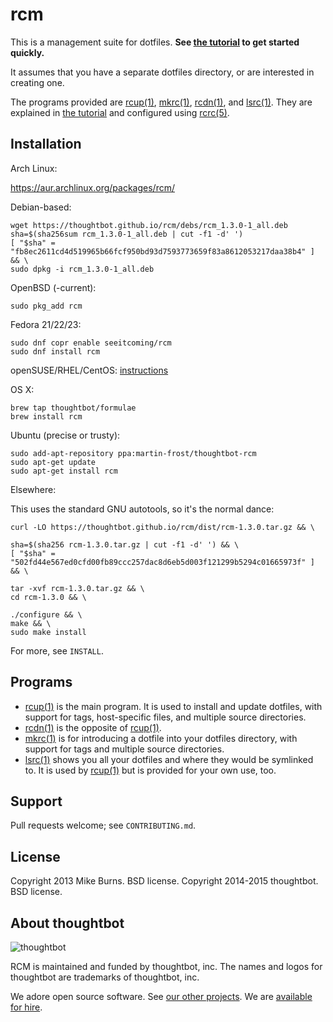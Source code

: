 rcm
===

This is a management suite for dotfiles. **See [the tutorial][rcm7] to get
started quickly.**

It assumes that you have a separate dotfiles directory, or are
interested in creating one.

The programs provided are [rcup(1)][rcup1], [mkrc(1)][mkrc1], [rcdn(1)][rcdn1],
and [lsrc(1)][lsrc1]. They are explained in [the tutorial][rcm7] and configured
using [rcrc(5)][rcrc5].

Installation
------------

Arch Linux:

  https://aur.archlinux.org/packages/rcm/

Debian-based:

    wget https://thoughtbot.github.io/rcm/debs/rcm_1.3.0-1_all.deb
    sha=$(sha256sum rcm_1.3.0-1_all.deb | cut -f1 -d' ')
    [ "$sha" = "fb8ec2611cd4d519965b66fcf950bd93d7593773659f83a8612053217daa38b4" ] && \
    sudo dpkg -i rcm_1.3.0-1_all.deb

OpenBSD (-current):

    sudo pkg_add rcm
    
Fedora 21/22/23:

    sudo dnf copr enable seeitcoming/rcm
    sudo dnf install rcm

openSUSE/RHEL/CentOS: [instructions](http://software.opensuse.org/download.html?project=utilities&package=rcm)

OS X:

    brew tap thoughtbot/formulae
    brew install rcm

Ubuntu (precise or trusty):

    sudo add-apt-repository ppa:martin-frost/thoughtbot-rcm
    sudo apt-get update
    sudo apt-get install rcm

Elsewhere:

This uses the standard GNU autotools, so it's the normal dance:

    curl -LO https://thoughtbot.github.io/rcm/dist/rcm-1.3.0.tar.gz && \

    sha=$(sha256 rcm-1.3.0.tar.gz | cut -f1 -d' ') && \
    [ "$sha" = "502fd44e567ed0cfd00fb89ccc257dac8d6eb5d003f121299b5294c01665973f" ] && \

    tar -xvf rcm-1.3.0.tar.gz && \
    cd rcm-1.3.0 && \

    ./configure && \
    make && \
    sudo make install

For more, see `INSTALL`.

Programs
--------

* [rcup(1)][rcup1] is the main program. It is used to install and update
  dotfiles, with support for tags, host-specific files, and multiple source
  directories.
* [rcdn(1)][rcdn1] is the opposite of [rcup(1)][rcup1].
* [mkrc(1)][mkrc1] is for introducing a dotfile into your dotfiles directory,
  with support for tags and multiple source directories.
* [lsrc(1)][lsrc1] shows you all your dotfiles and where they would be
  symlinked to. It is used by [rcup(1)][rcup1] but is provided for your own
  use, too.

[rcup1]: http://thoughtbot.github.io/rcm/rcup.1.html
[mkrc1]: http://thoughtbot.github.io/rcm/mkrc.1.html
[rcdn1]: http://thoughtbot.github.io/rcm/rcdn.1.html
[lsrc1]: http://thoughtbot.github.io/rcm/lsrc.1.html
[rcm7]: http://thoughtbot.github.io/rcm/rcm.7.html
[rcrc5]: http://thoughtbot.github.io/rcm/rcrc.5.html

Support
-------

Pull requests welcome; see `CONTRIBUTING.md`.

License
-------

Copyright 2013 Mike Burns. BSD license.
Copyright 2014-2015 thoughtbot. BSD license.

## About thoughtbot

![thoughtbot](https://thoughtbot.com/logo.png)

RCM is maintained and funded by thoughtbot, inc.
The names and logos for thoughtbot are trademarks of thoughtbot, inc.

We adore open source software.
See [our other projects][community].
We are [available for hire][hire].

[community]: https://thoughtbot.com/community?utm_source=github
[hire]: https://thoughtbot.com/hire-us?utm_source=github
